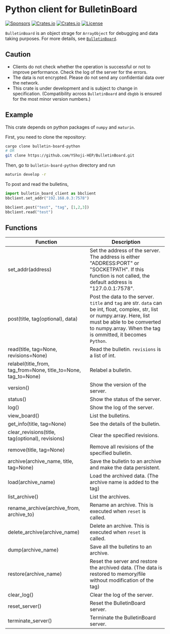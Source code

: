 Python client for BulletinBoard
====================================
[![Sponsors](https://img.shields.io/badge/offer-Coffee-red?style=flat-square)](https://github.com/sponsors/YShoji-HEP)
[![Crates.io](https://img.shields.io/crates/v/bulletin-board-python?style=flat-square)](https://crates.io/crates/bulletin-board-python)
[![Crates.io](https://img.shields.io/crates/d/bulletin-board-python?style=flat-square)](https://crates.io/crates/bulletin-board-python)
[![License](https://img.shields.io/badge/license-Apache%202.0-blue?style=flat-square)](https://github.com/YShoji-HEP/BulletinBoard/blob/main/LICENSE.txt)

`BulletinBoard` is an object strage for `ArrayObject` for debugging and data taking purposes.
For more details, see [`BulletinBoard`](https://github.com/YShoji-HEP/BulletinBoard).

Caution
-------
* Clients do not check whether the operation is successful or not to improve performance. Check the log of the server for the errors.
* The data is not encrypted. Please do not send any confidential data over the network.
* This crate is under development and is subject to change in specification. (Compatibility across `BulletinBoard` and `dbgbb` is ensured for the most minor version numbers.)

Example
-------
This crate depends on python packages of `numpy` and `maturin`.

First, you need to clone the repository:
```bash
cargo clone bulletin-board-python
# OR
git clone https://github.com/YShoji-HEP/BulletinBoard.git
```
Then, go to `bulletin-board-python` directory and run
```bash
maturin develop -r
```

To post and read the bulletins,
```python
import bulletin_board_client as bbclient
bbclient.set_addr("192.168.0.3:7578")

bbclient.post("test", "tag", [1,2,3])
bbclient.read("test")
```

Functions
----------
|Function|Description|
|-|-|
|set_addr(address)|Set the address of the server. The address is either "ADDRESS:PORT" or "SOCKETPATH". If this function is not called, the default address is "127.0.0.1:7578".|
|post(title, tag(optional), data)|Post the data to the server. `title` and `tag` are str. `data` can be int, float, complex, str, list or numpy.array. Here, list must be able to be comverted to numpy.array. When the tag is ommitted, it becomes `Python`.|
|read(title, tag=None, revisions=None)|Read the bulletin. `revisions` is a list of int.|
|relabel(title_from, tag_from=None, title_to=None, tag_to=None)|Relabel a bulletin.|
|version()|Show the version of the server.|
|status()|Show the status of the server.|
|log()|Show the log of the server.|
|view_board()|List the bulletins.|
|get_info(title, tag=None)|See the details of the bulletin.|
|clear_revisions(title, tag(optional), revisions)|Clear the specified revisions.|
|remove(title, tag=None)|Remove all revisions of the specified bulletin.|
|archive(archive_name, title, tag=None)|Save the bulletin to an archive and make the data persistent.|
|load(archive_name)|Load the archived data. (The archive name is added to the tag)|
|list_archive()|List the archives.|
|rename_archive(archive_from, archive_to)|Rename an archive. This is executed when `reset` is called.|
|delete_archive(archive_name)|Delete an archive. This is executed when `reset` is called.|
|dump(archive_name)|Save all the bulletins to an archive.|
|restore(archive_name)|Reset the server and restore the archived data. (The data is restored to memory/file without modification of the tag)|
|clear_log()|Clear the log of the server.|
|reset_server()|Reset the BulletinBoard server.|
|terminate_server()|Terminate the BulletinBoard server.|

